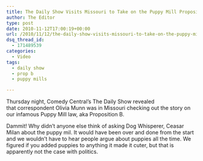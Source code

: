 ```yaml
---
title: The Daily Show Visits Missouri to Take on the Puppy Mill Proposition
author: The Editor
type: post
date: 2010-11-12T17:00:19+00:00
url: /2010/11/12/the-daily-show-visits-missouri-to-take-on-the-puppy-mill-proposition/
dsq_thread_id:
  - 171489539
categories:
  - Video
tags:
  - daily show
  - prop b
  - puppy mills

---
```

Thursday night, Comedy Central&#8217;s The Daily Show revealed that correspondent Olivia Munn was in Missouri checking out the story on our infamous Puppy Mill law, aka Proposition B.



Dammit! Why didn&#8217;t anyone else think of asking Dog Whisperer, Ceasar Milan about the puppy mil. It would have been over and done from the start and we wouldn&#8217;t have to hear people argue about puppies all the time. We figured if you added puppies to anything it made it cuter, but that is apparently not the case with politics.